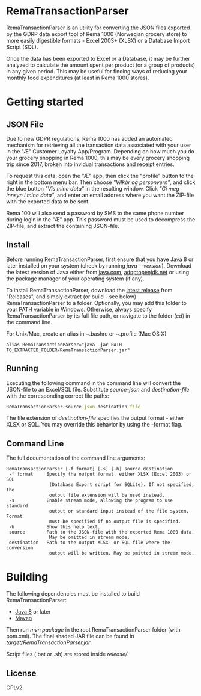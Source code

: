 # RemaTransactionParser

RemaTransactionParser is an utility for converting the JSON files exported by the GDRP data export tool of Rema 1000 (Norwegian grocery store) to more easily digestible formats - Excel 2003+ (XLSX) or a Database Import Script (SQL).

Once the data has been exported to Excel or a Database, it may be further analyzed to calculate the amount spent per product (or a group of products) in any given period. This may be useful for finding ways of reducing your monthly food expenditures (at least in Rema 1000 stores).

# Getting started
## JSON File
Due to new GDPR regulations, Rema 1000 has added an automated mechanism for retrieving all the transaction data associated with your user in the "Æ" Customer Loyalty App/Program. Depending on how much you do your grocery shopping in Rema 1000, this may be every grocery shopping trip since 2017, broken into invidual transactions and receipt entries.

To request this data, open the "Æ" app, then click the "profile" button to the right in the bottom menu bar. Then choose _"Vilkår og personvern"_, and click the blue button _"Vis mine data"_ in the resulting window. Click _"Gi meg innsyn i mine data"_, and enter an email address where you want the ZIP-file with the exported data to be sent.

Rema 100 will also send a password by SMS to the same phone number during login in the "Æ" app. This password must be used to decompress the ZIP-file, and extract the containing JSON-file.

## Install
Before running RemaTransactionParser, first ensure that you have Java 8 or later installed on your system (check by running _java --version_). Download the latest version of Java either from [java.com](https://java.com/), [adoptopenjdk.net](https://adoptopenjdk.net/) or using the package manager of your operating system (if any).

To install RemaTransactionParser, download the [latest release](https://github.com/aadnk/RemaTransactionParser/releases) from "Releases", and simply extract (or build - see below) RemaTransactionParser to a folder. Optionally, you may add this folder to your PATH variable in Windows. Otherwise, always specify RemaTransactionParser by its full file path, or navigate to the folder (_cd_) in the command line.

For Unix/Mac, create an alias in ~\.bashrc or ~\.profile (Mac OS X)
```batch
alias RemaTransactionParser="java -jar PATH-TO_EXTRACTED_FOLDER/RemaTransactionParser.jar"
```

## Running
Executing the following command in the command line will convert the JSON-file to an Excel/SQL file. Substitute _source-json_ and _destination-file_ with the corresponding correct file paths:
```bat
RemaTransactionParser source-json destination-file
```
The file extension of _destination-file_ specifies the output format - either XLSX or SQL. You may override this behavior by using the -format flag.

## Command Line
The full documentation of the command line arguments:
```
RemaTransactionParser [-f format] [-s] [-h] source destination
 -f format     Specify the output format, either XLSX (Excel 2003) or SQL
                (Database Export script for SQLite). If not specified, the
                output file extension will be used instead.
 -s            Enable stream mode, allowing the program to use standard
                output or standard input instead of the file system. Format
                must be specified if no output file is specified.
 -h            Show this help text.
 source        Path to the JSON-file with the exported Rema 1000 data.
                May be omitted in stream mode.
 destination   Path to the output XLSX- or SQL-file where the conversion
                output will be written. May be omitted in stream mode.
```

# Building
The following dependencies must be installed to build RemaTransactionParser:
  - [Java 8](https://www.oracle.com/technetwork/java/javase/downloads/index.html) or later
  - [Maven](https://maven.apache.org/)

Then run _mvn package_ in the root RemaTransactionParser folder (with pom.xml). The final shaded JAR file can be found in _target/RemaTransactionParser.jar_.

Script files (.bat or .sh) are stored inside _release/_.

License
----
GPLv2
